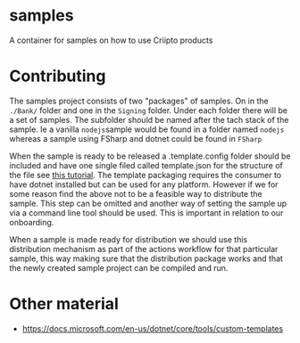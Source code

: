 # samples
A container for samples on how to use Criipto products

# Contributing
The samples project consists of two "packages" of samples. On in the `./Bank/` folder and one in the `Signing` folder. Under each folder there will be a set of samples. The subfolder should be named after the tach stack of the sample. Ie a vanilla `nodejs`sample would be found in a folder named `nodejs` whereas a sample using FSharp and dotnet could be found in `FSharp`

When the sample is ready to be released a .template.config folder should be included and have one single filed called template.json for the structure of the file see [this tutorial](https://docs.microsoft.com/en-us/dotnet/core/tutorials/cli-templates-create-project-template). The template packaging requires the consumer to have dotnet installed but can be used for any platform. However if we for some reason find the above not to be a feasible way to distribute the sample. This step can be omitted and another way of setting the sample up via a command line tool should be used. This is important in relation to our onboarding.

When a sample is made ready for distribution we should use this distribution mechanism as part of the actions workflow for that particular sample, this way making sure that the distribution package works and that the newly created sample project can be compiled and run.


# Other material
- https://docs.microsoft.com/en-us/dotnet/core/tools/custom-templates